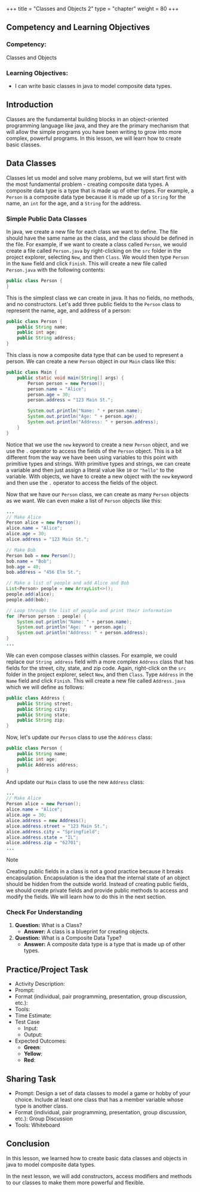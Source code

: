 +++
title = "Classes and Objects 2"
type = "chapter"
weight = 80
+++

## Competency and Learning Objectives

### Competency:

Classes and Objects

### Learning Objectives:

- I can write basic classes in java to model composite data types.

## Introduction

Classes are the fundamental building blocks in an object-oriented programming language like java, and they are the
primary mechanism that will allow the simple programs you have been writing to grow into more complex, powerful
programs. In this lesson, we will learn how to create basic classes.

## Data Classes

Classes let us model and solve many problems, but we will start first with the most fundamental problem - creating
composite data types. A composite data type is a type that is made up of other types. For example, a `Person` is a
composite data type because it is made up of a `String` for the name, an `int` for the age, and a `String` for the
address.

### Simple Public Data Classes

In java, we create a new file for each class we want to define. The file should have the same name as the class, and
the class should be defined in the file. For example, if we want to create a class called `Person`, we would create
a file called `Person.java` by right-clicking on the `src` folder in the project explorer, selecting `New`, and then
`Class`. We would then type `Person` in the `Name` field and click `Finish`.  This will create a new file called
`Person.java` with the following contents:

```java
public class Person {
}
```

This is the simplest class we can create in java. It has no fields, no methods, and no constructors. Let's add three
public fields to the `Person` class to represent the name, age, and address of a person:

```java
public class Person {
    public String name;
    public int age;
    public String address;
}
```

This class is now a composite data type that can be used to represent a person. We can create a new `Person` object
in our `Main` class like this:

```java
public class Main {
    public static void main(String[] args) {
        Person person = new Person();
        person.name = "Alice";
        person.age = 30;
        person.address = "123 Main St.";

        System.out.println("Name: " + person.name);
        System.out.println("Age: " + person.age);
        System.out.println("Address: " + person.address);
    }
}
```

Notice that we use the `new` keyword to create a new `Person` object, and we use the `.` operator to access the
fields of the `Person` object.  This is a bit different from the way we have been using variables to this point with
primitive types and strings.  With primitive types and strings, we can create a variable and then just assign a
literal value like `10` or `"hello"` to the variable.  With objects, we have to create a new object with the `new`
keyword and then use the `.` operator to access the fields of the object.

Now that we have our `Person` class, we can create as many `Person` objects as we want.  We can even make a list of
`Person` objects like this:

```java
...
// Make Alice
Person alice = new Person();
alice.name = "Alice";
alice.age = 30;
alice.address = "123 Main St.";

// Make Bob
Person bob = new Person();
bob.name = "Bob";
bob.age = 40;
bob.address = "456 Elm St.";

// Make a list of people and add Alice and Bob
List<Person> people = new ArrayList<>();
people.add(alice);
people.add(bob);

// Loop through the list of people and print their information
for (Person person : people) {
    System.out.println("Name: " + person.name);
    System.out.println("Age: " + person.age);
    System.out.println("Address: " + person.address);
}
...
```

We can even compose classes within classes. For example, we could replace our `String address` field with a 
more complex `Address` class that has fields for the street, city, state, and zip code.  Again, right-click on the
`src` folder in the project explorer, select `New`, and then `Class`. Type `Address` in the `Name` field and click
`Finish`.  This will create a new file called `Address.java` which we will define as follows: 

```java
public class Address {
    public String street;
    public String city;
    public String state;
    public String zip;
}
```

Now, let's update our `Person` class to use the `Address` class:

```java
public class Person {
    public String name;
    public int age;
    public Address address;
}
```

And update our `Main` class to use the new `Address` class:

```java
...
// Make Alice
Person alice = new Person();
alice.name = "Alice";
alice.age = 30;
alice.address = new Address();
alice.address.street = "123 Main St.";
alice.address.city = "Springfield";
alice.address.state = "IL";
alice.address.zip = "62701";
...
```

> [!NOTE]
> Creating public fields in a class is not a good practice because it breaks encapsulation.  Encapsulation is the
> idea that the internal state of an object should be hidden from the outside world.  Instead of creating public
> fields, we should create private fields and provide public methods to access and modify the fields.  We will
> learn how to do this in the next section.

### Check For Understanding

1. **Question:** What is a Class?
    - **Answer:** A class is a blueprint for creating objects.
2. **Question:** What is a Composite Data Type?
    - **Answer:** A composite data type is a type that is made up of other types.

## Practice/Project Task

- Activity Description:
- Prompt:
- Format (individual, pair programming, presentation, group discussion, etc.):
- Tools:
- Time Estimate:
- Test Case
    - Input: 
    - Output:
- Expected Outcomes: 
    - **Green**:
    - **Yellow**:
    - **Red**:

## Sharing Task

- Prompt: Design a set of data classes to model a game or hobby of your choice.  Include at least one class that
  has a member variable whose type is another class.
- Format (individual, pair programming, presentation, group discussion, etc.):  Group Discussion
- Tools:  Whiteboard

## Conclusion

In this lesson, we learned how to create basic data classes and objects in java to model composite data types.

In the next lesson, we will add constructors, access modifiers and methods to our classes to make them more powerful
and flexible.

